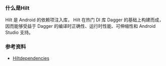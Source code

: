 ### 什么是Hilt
  Hilt 是 Android 的依赖项注入库，
  Hilt 在热门 DI 库 Dagger 的基础上构建而成，因而能够受益于 Dagger 的编译时正确性、运行时性能、可伸缩性和 Android Studio 支持。

### 参考资料
- [Hiltdependencies](https://dagger.dev/hilt/gradle-setup.html)
